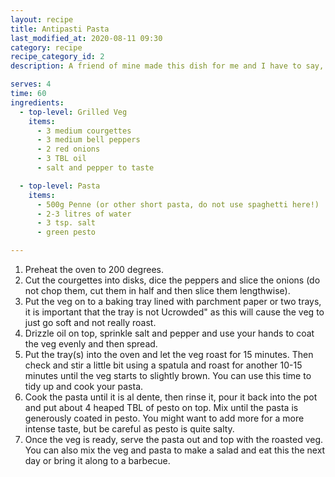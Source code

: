 ```yaml
---
layout: recipe
title: Antipasti Pasta
last_modified_at: 2020-08-11 09:30
category: recipe
recipe_category_id: 2
description: A friend of mine made this dish for me and I have to say, I was hooked! It works warm as well as cold and is perfect for summer evenings. It also changes up things a little bit as the veg is prepared in the oven, so you don't have to stir in the pasta sauce for 20 minutes while starving.

serves: 4
time: 60
ingredients:
  - top-level: Grilled Veg
    items:
      - 3 medium courgettes
      - 3 medium bell peppers
      - 2 red onions
      - 3 TBL oil
      - salt and pepper to taste

  - top-level: Pasta
    items:
      - 500g Penne (or other short pasta, do not use spaghetti here!)
      - 2-3 litres of water
      - 3 tsp. salt
      - green pesto

---
```

1.	Preheat the oven to 200 degrees.
2.	Cut the courgettes into disks, dice the peppers and slice the onions (do not chop them, cut them in half and then slice them lengthwise).
3.	Put the veg on to a baking tray lined with parchment paper or two trays, it is important that the tray is not Ucrowded" as this will cause the veg to just go soft and not really roast.
4.	Drizzle oil on top, sprinkle salt and pepper and use your hands to coat the veg evenly and then spread.
5.	Put the tray(s) into the oven and let the veg roast for 15 minutes. Then check and stir a little bit using a spatula and roast for another 10-15 minutes until the veg starts to slightly brown. You can use this time to tidy up and cook your pasta.
6.	Cook the pasta until it is al dente, then rinse it, pour it back into the pot and put about 4 heaped TBL of pesto on top. Mix until the pasta is generously coated in pesto. You might want to add more for a more intense taste, but be careful as pesto is quite salty.
7.	Once the veg is ready, serve the pasta out and top with the roasted veg. You can also mix the veg and pasta to make a salad and eat this the next day or bring it along to a barbecue.
